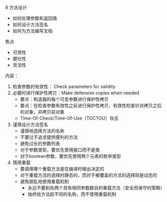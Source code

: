 8 方法设计

* 如何处理参数和返回值
* 如何设计方法签名
* 如何为方法编写文档

焦点

* 可用性
* 健壮性
* 灵活性

内容：

1. 检查参数的有效性： Check parameters for validity
2. 必要时进行保护性拷贝：Make defensive copies when needed
   * 要点：构造器的每个可变参数进行保护性拷贝
   * 要点：在检查参数有效性之前进行保护性拷贝，有效性检查针对拷贝之后的对象，非拷贝前对象
   * Time-Of-Check/Time-Of-Use（TOCTOU）攻击
3. 谨慎设计方法签名
   * 谨慎地选择方法的名称
   * 不要过于追求提供便利的方法
   * 避免过长的参数列表
   * 对于参数类型，要优先使用接口而不是类
   * 对于boolean参数，要优先使用两个元素的枚举类型
4. 慎用重载
   * 要调用哪个重载方法是在编译时做出决定的
   * 对于重载方法的选择时静态的，而对于被覆盖的方法的选择则是动态的
   * 避免胡乱地使用重载机制
     * 永远不要到处两个具有相同参数数目的重载方法（安全而保守的策略）
     * 始终给方法起不同的名称，而不使用重载机制